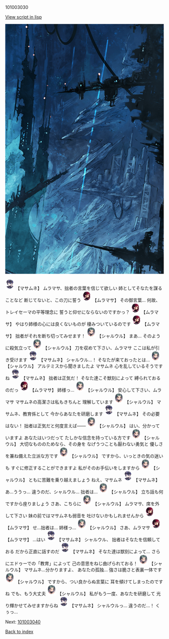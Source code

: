 101003030

[View script in lisp](../scripts/101003030.txt)

![underground_world_1.png](../images/backgrounds/underground_world_1.png)

<img src="../images/units/3100111.png" alt="3100111.png" height="34"/>
【マサムネ】
ムラマサ、拙者の言葉を信じて欲しい
姉としてそなたを謀ることなど
断じてないと、この刀に誓う

<img src="../images/units/3102511.png" alt="3102511.png" height="34"/>
【ムラマサ】
その御言葉…
何故、トレイセーマの平等理念に
誓うと仰せにならないのですかっ？

<img src="../images/units/3102511.png" alt="3102511.png" height="34"/>
【ムラマサ】
やはり姉様の心には良くないものが
棲みついているのです

<img src="../images/units/3102511.png" alt="3102511.png" height="34"/>
【ムラマサ】
拙者がそれを断ち切ってみせます！

<img src="../images/units/3200711.png" alt="3200711.png" height="34"/>
【シャルウル】
まあ…
そのように殺気立って

<img src="../images/units/3200711.png" alt="3200711.png" height="34"/>
【シャルウル】
刀を収めて下さい、ムラマサ
ここは私が引き受けます

<img src="../images/units/3100111.png" alt="3100111.png" height="34"/>
【マサムネ】
シャルウル…！
そなたが来ておったとは…

<img src="../images/units/3200711.png" alt="3200711.png" height="34"/>
【シャルウル】
アルテミスから聞きましたよ
マサムネ
心を乱しているそうですね

<img src="../images/units/3100111.png" alt="3100111.png" height="34"/>
【マサムネ】
拙者は正気だ！
そなた達こそ獣刻によって
縛られておるのだっ

<img src="../images/units/3102511.png" alt="3102511.png" height="34"/>
【ムラマサ】
姉様っ…

<img src="../images/units/3200711.png" alt="3200711.png" height="34"/>
【シャルウル】
安心して下さい、ムラマサ
マサムネの高潔さは私もきちんと
理解しています

<img src="../images/units/3200711.png" alt="3200711.png" height="34"/>
【シャルウル】
マサムネ、教育係として
今からあなたを研磨します

<img src="../images/units/3100111.png" alt="3100111.png" height="34"/>
【マサムネ】
その必要はない！
拙者は正気だと何度言えば――

<img src="../images/units/3200711.png" alt="3200711.png" height="34"/>
【シャルウル】
はい、分かっていますよ
あなたはいつだって
たしかな信念を持っている方です

<img src="../images/units/3200711.png" alt="3200711.png" height="34"/>
【シャルウル】
大切なもののためなら、その身を
なげうつことも厭わない勇気と
優しさを兼ね備えた立派な方です

<img src="../images/units/3200711.png" alt="3200711.png" height="34"/>
【シャルウル】
ですから、いっときの気の迷いも
すぐに修正することができますよ
私がそのお手伝いをしますから

<img src="../images/units/3200711.png" alt="3200711.png" height="34"/>
【シャルウル】
ともに苦難を乗り越えましょう
ねえ、マサムネ

<img src="../images/units/3100111.png" alt="3100111.png" height="34"/>
【マサムネ】
あ…ううっ…
違うのだ、シャルウル…
拙者は…

<img src="../images/units/3200711.png" alt="3200711.png" height="34"/>
【シャルウル】
立ち話も何ですから座りましょう
さあ、こちらに

<img src="../images/units/3200711.png" alt="3200711.png" height="34"/>
【シャルウル】
ムラマサ、席を外して下さい
妹の前ではマサムネも弱音を
吐けないかもしれませんから

<img src="../images/units/3102511.png" alt="3102511.png" height="34"/>
【ムラマサ】
せ…拙者は…
姉様っ…

<img src="../images/units/3200711.png" alt="3200711.png" height="34"/>
【シャルウル】
さあ、ムラマサ

<img src="../images/units/3102511.png" alt="3102511.png" height="34"/>
【ムラマサ】
…はい

<img src="../images/units/3100111.png" alt="3100111.png" height="34"/>
【マサムネ】
シャルウル、
拙者はそなたを信頼しておる
だから正直に話すのだ

<img src="../images/units/3100111.png" alt="3100111.png" height="34"/>
【マサムネ】
そなた達は獣刻によって…
さらにエドゥーでの「教育」によって
己の意思をねじ曲げられておる！

<img src="../images/units/3200711.png" alt="3200711.png" height="34"/>
【シャルウル】
マサムネ…分かりますよ、
あなたの孤独…
強さは脆さと表裏一体です

<img src="../images/units/3200711.png" alt="3200711.png" height="34"/>
【シャルウル】
ですから、つい良からぬ言葉に
耳を傾けてしまったのですね
でも、もう大丈夫

<img src="../images/units/3200711.png" alt="3200711.png" height="34"/>
【シャルウル】
私がもう一度、あなたを研磨して
光り輝かせてみせますからね

<img src="../images/units/3100111.png" alt="3100111.png" height="34"/>
【マサムネ】
シャルウルっ…
違うのだ…！
くぅっ…

Next: [101003040](101003040.md)

[Back to index](index.md)
